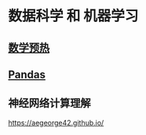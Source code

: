 # __数据科学__ 和 __机器学习__
## [**数学预热**](./math.md)

## [**Pandas**](./Pandas/pandas.md)

## 神经网络计算理解
https://aegeorge42.github.io/